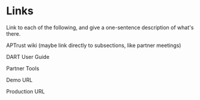 # Links

Link to each of the following, and give a one-sentence description of what's there.

APTrust wiki (maybe link directly to subsections, like partner meetings)

DART User Guide

Partner Tools

Demo URL

Production URL
